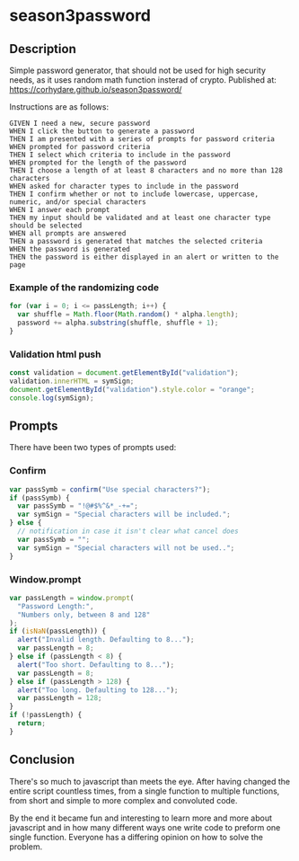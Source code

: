 # season3password

## Description

Simple password generator, that should not be used for high security needs, as it uses random math function insterad of crypto.
Published at: https://corhydare.github.io/season3password/

Instructions are as follows:

```
GIVEN I need a new, secure password
WHEN I click the button to generate a password
THEN I am presented with a series of prompts for password criteria
WHEN prompted for password criteria
THEN I select which criteria to include in the password
WHEN prompted for the length of the password
THEN I choose a length of at least 8 characters and no more than 128 characters
WHEN asked for character types to include in the password
THEN I confirm whether or not to include lowercase, uppercase, numeric, and/or special characters
WHEN I answer each prompt
THEN my input should be validated and at least one character type should be selected
WHEN all prompts are answered
THEN a password is generated that matches the selected criteria
WHEN the password is generated
THEN the password is either displayed in an alert or written to the page
```

### Example of the randomizing code

```javascript
for (var i = 0; i <= passLength; i++) {
  var shuffle = Math.floor(Math.random() * alpha.length);
  password += alpha.substring(shuffle, shuffle + 1);
}
```

### Validation html push

```javascript
const validation = document.getElementById("validation");
validation.innerHTML = symSign;
document.getElementById("validation").style.color = "orange";
console.log(symSign);
```

## Prompts

There have been two types of prompts used:

### Confirm

```javascript
var passSymb = confirm("Use special characters?");
if (passSymb) {
  var passSymb = "!@#$%^&*_-+=";
  var symSign = "Special characters will be included.";
} else {
  // notification in case it isn't clear what cancel does
  var passSymb = "";
  var symSign = "Special characters will not be used..";
}
```

### Window.prompt

```javascript
var passLength = window.prompt(
  "Password Length:",
  "Numbers only, between 8 and 128"
);
if (isNaN(passLength)) {
  alert("Invalid length. Defaulting to 8...");
  var passLength = 8;
} else if (passLength < 8) {
  alert("Too short. Defaulting to 8...");
  var passLength = 8;
} else if (passLength > 128) {
  alert("Too long. Defaulting to 128...");
  var passLength = 128;
}
if (!passLength) {
  return;
}
```

## Conclusion

There's so much to javascript than meets the eye. After having changed the entire script countless times, from a single function to multiple functions, from short and simple to more complex and convoluted code.

By the end it became fun and interesting to learn more and more about javascript and in how many different ways one write code to preform one single function. Everyone has a differing opinion on how to solve the problem.
